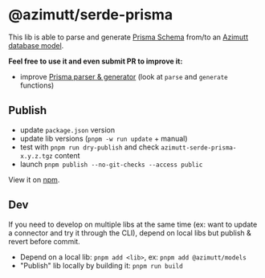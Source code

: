 # @azimutt/serde-prisma

This lib is able to parse and generate [Prisma Schema](https://www.prisma.io/docs/orm/prisma-schema) from/to an [Azimutt database model](../models).

**Feel free to use it and even submit PR to improve it:**

- improve [Prisma parser & generator](./src/prisma.ts) (look at `parse` and `generate` functions)

## Publish

- update `package.json` version
- update lib versions (`pnpm -w run update` + manual)
- test with `pnpm run dry-publish` and check `azimutt-serde-prisma-x.y.z.tgz` content
- launch `pnpm publish --no-git-checks --access public`

View it on [npm](https://www.npmjs.com/package/@azimutt/serde-prisma).

## Dev

If you need to develop on multiple libs at the same time (ex: want to update a connector and try it through the CLI), depend on local libs but publish & revert before commit.

- Depend on a local lib: `pnpm add <lib>`, ex: `pnpm add @azimutt/models`
- "Publish" lib locally by building it: `pnpm run build`
